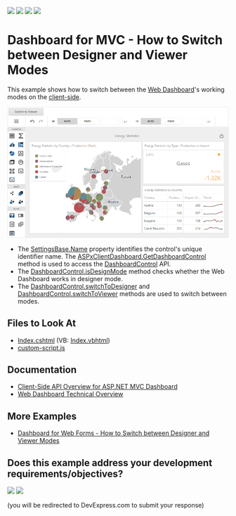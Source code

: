 <!-- default badges list -->
![](https://img.shields.io/endpoint?url=https://codecentral.devexpress.com/api/v1/VersionRange/128579287/21.2.1%2B)
[![](https://img.shields.io/badge/Open_in_DevExpress_Support_Center-FF7200?style=flat-square&logo=DevExpress&logoColor=white)](https://supportcenter.devexpress.com/ticket/details/T393595)
[![](https://img.shields.io/badge/📖_How_to_use_DevExpress_Examples-e9f6fc?style=flat-square)](https://docs.devexpress.com/GeneralInformation/403183)
[![](https://img.shields.io/badge/💬_Leave_Feedback-feecdd?style=flat-square)](#does-this-example-address-your-development-requirementsobjectives)
<!-- default badges end -->

# Dashboard for MVC - How to Switch between Designer and Viewer Modes

This example shows how to switch between the [Web Dashboard](https://docs.devexpress.com/Dashboard/115955/web-dashboard)'s working modes on the [client-side](https://docs.devexpress.com/Dashboard/16796/web-dashboard/aspnet-mvc-dashboard-extension/client-side-api-overview).

![](mvc-switch-working-modes-on-the-client.png)

- The [SettingsBase.Name](https://docs.devexpress.com/AspNetMvc/DevExpress.Web.Mvc.SettingsBase.Name) property identifies the control's unique identifier name. The [ASPxClientDashboard.GetDashboardControl](https://docs.devexpress.com/Dashboard/js-DevExpress.Dashboard.Web.WebForms.ASPxClientDashboard#js_aspxclientdashboard_getdashboardcontrol) method is used to access the [DashboardControl](https://docs.devexpress.com/Dashboard/116302/web-dashboard/aspnet-web-forms-dashboard-control/client-side-api-overview) API. 
- The [DashboardControl.isDesignMode](https://docs.devexpress.com/Dashboard/js-DevExpress.Dashboard.DashboardControl#js_devexpress_dashboard_dashboardcontrol_isdesignmode) method checks whether the Web Dashboard works in designer mode.
- The [DashboardControl.switchToDesigner](https://docs.devexpress.com/Dashboard/js-DevExpress.Dashboard.DashboardControl?p=netframework#js_devexpress_dashboard_dashboardcontrol_switchtodesigner) and [DashboardControl.switchToViewer](https://docs.devexpress.com/Dashboard/js-DevExpress.Dashboard.DashboardControl?p=netframework#js_devexpress_dashboard_dashboardcontrol_switchtoviewer) methods are used to switch between modes.

## Files to Look At

* [Index.cshtml](./CS/MVCxDashboard_PredefinedDataSources/Views/Home/Index.cshtml) (VB: [Index.vbhtml](./VB/MVCxDashboard_PredefinedDataSources/Views/Home/Index.vbhtml))
* [custom-script.js](./CS/MVCxDashboard_PredefinedDataSources/Scripts/custom-script.js)

## Documentation

- [Client-Side API Overview for ASP.NET MVC Dashboard](https://docs.devexpress.com/Dashboard/16796/web-dashboard/aspnet-mvc-dashboard-extension/client-side-api-overview)
- [Web Dashboard Technical Overview](https://docs.devexpress.com/Dashboard/119283/web-dashboard/general-information/web-dashboard-technical-overview?p=netframework)

## More Examples

- [Dashboard for Web Forms - How to Switch between Designer and Viewer Modes](https://github.com/DevExpress-Examples/asp-net-web-forms-dashboard-switch-between-designer-and-viewer-on-client)
<!-- feedback -->
## Does this example address your development requirements/objectives?

[<img src="https://www.devexpress.com/support/examples/i/yes-button.svg"/>](https://www.devexpress.com/support/examples/survey.xml?utm_source=github&utm_campaign=asp-net-mvc-dashboard-switch-between-designer-and-viewer-on-client&~~~was_helpful=yes) [<img src="https://www.devexpress.com/support/examples/i/no-button.svg"/>](https://www.devexpress.com/support/examples/survey.xml?utm_source=github&utm_campaign=asp-net-mvc-dashboard-switch-between-designer-and-viewer-on-client&~~~was_helpful=no)

(you will be redirected to DevExpress.com to submit your response)
<!-- feedback end -->
